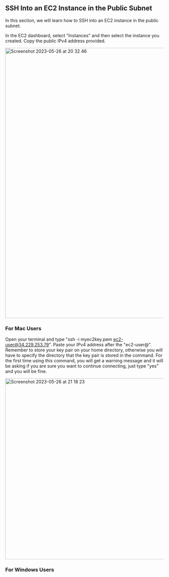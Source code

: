 ## SSH Into an EC2 Instance in the Public Subnet

In this section, we will learn how to SSH into an EC2 instance in the public subnet.

In the EC2 dashboard, select "Instances" and then select the instance you created. Copy the public IPv4 address provided.

<img width="860" alt="Screenshot 2023-05-26 at 20 32 46" src="https://github.com/leorickli/wordpress-aws/assets/106999054/2322cdbf-91de-4961-94c1-d084d649a754">

### For Mac Users

Open your terminal and type "ssh -i myec2key.pem ec2-user@34.229.253.79". Paste your IPv4 address after the "ec2-user@". Remember to store your key pair on your home directory, otherwise you will have to specify the directory that the key pair is stored in the command. For the first time using this command, you will get a warning message and it will be asking if you are sure you want to continue connecting, just type "yes" and you will be fine.

<img width="576" alt="Screenshot 2023-05-26 at 21 18 23" src="https://github.com/leorickli/wordpress-aws/assets/106999054/ff1b2018-c258-456f-9639-1a8824cb305a">

### For Windows Users
